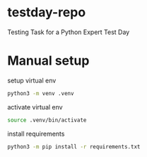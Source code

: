 # testday-repo
Testing Task for a Python Expert Test Day


# Manual setup
setup virtual env
```bash
python3 -m venv .venv
```

activate virtual env
```bash
source .venv/bin/activate
```

install requirements

```bash
python3 -m pip install -r requirements.txt
``` 

